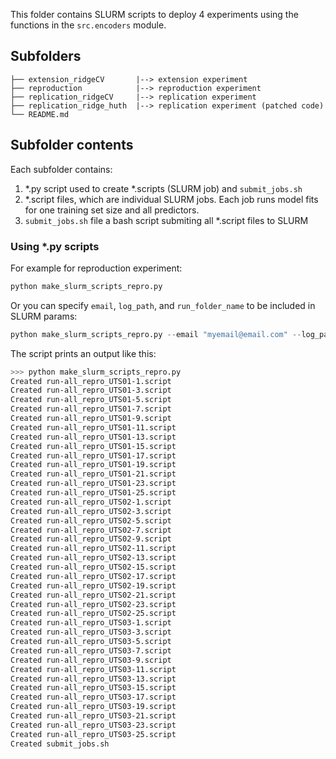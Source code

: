 This folder contains SLURM scripts to deploy 4 experiments using the functions in the `src.encoders` module.

## Subfolders

```
├── extension_ridgeCV       |--> extension experiment
├── reproduction            |--> reproduction experiment
├── replication_ridgeCV     |--> replication experiment
├── replication_ridge_huth  |--> replication experiment (patched code)
└── README.md
```

## Subfolder contents
Each subfolder contains:

1. *.py script used to create *.scripts (SLURM job) and `submit_jobs.sh`
1. *.script files, which are individual SLURM jobs. Each job runs model fits for one training set size and all predictors.
1. `submit_jobs.sh` file a bash script submiting all *.script files to SLURM

### Using *.py scripts

For example for reproduction experiment:
```python
python make_slurm_scripts_repro.py
```

Or you can specify `email`, `log_path`, and `run_folder_name` to be included in SLURM params:
```python
python make_slurm_scripts_repro.py --email "myemail@email.com" --log_path "/path/to/log/folder" --run_folder_name "name_of_results_folder"
```

The script prints an output like this:

```bash
>>> python make_slurm_scripts_repro.py
Created run-all_repro_UTS01-1.script
Created run-all_repro_UTS01-3.script
Created run-all_repro_UTS01-5.script
Created run-all_repro_UTS01-7.script
Created run-all_repro_UTS01-9.script
Created run-all_repro_UTS01-11.script
Created run-all_repro_UTS01-13.script
Created run-all_repro_UTS01-15.script
Created run-all_repro_UTS01-17.script
Created run-all_repro_UTS01-19.script
Created run-all_repro_UTS01-21.script
Created run-all_repro_UTS01-23.script
Created run-all_repro_UTS01-25.script
Created run-all_repro_UTS02-1.script
Created run-all_repro_UTS02-3.script
Created run-all_repro_UTS02-5.script
Created run-all_repro_UTS02-7.script
Created run-all_repro_UTS02-9.script
Created run-all_repro_UTS02-11.script
Created run-all_repro_UTS02-13.script
Created run-all_repro_UTS02-15.script
Created run-all_repro_UTS02-17.script
Created run-all_repro_UTS02-19.script
Created run-all_repro_UTS02-21.script
Created run-all_repro_UTS02-23.script
Created run-all_repro_UTS02-25.script
Created run-all_repro_UTS03-1.script
Created run-all_repro_UTS03-3.script
Created run-all_repro_UTS03-5.script
Created run-all_repro_UTS03-7.script
Created run-all_repro_UTS03-9.script
Created run-all_repro_UTS03-11.script
Created run-all_repro_UTS03-13.script
Created run-all_repro_UTS03-15.script
Created run-all_repro_UTS03-17.script
Created run-all_repro_UTS03-19.script
Created run-all_repro_UTS03-21.script
Created run-all_repro_UTS03-23.script
Created run-all_repro_UTS03-25.script
Created submit_jobs.sh
```
